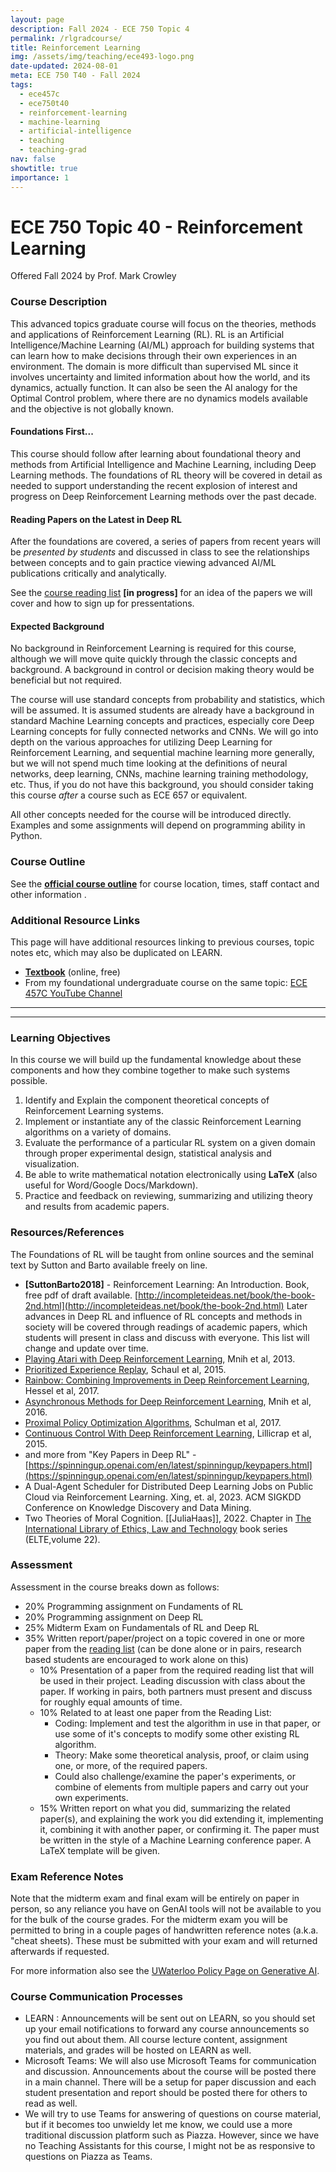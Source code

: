 ```yaml
---
layout: page
description: Fall 2024 - ECE 750 Topic 4
permalink: /rlgradcourse/
title: Reinforcement Learning
img: /assets/img/teaching/ece493-logo.png
date-updated: 2024-08-01
meta: ECE 750 T40 - Fall 2024
tags:
  - ece457c
  - ece750t40
  - reinforcement-learning
  - machine-learning
  - artificial-intelligence
  - teaching
  - teaching-grad
nav: false
showtitle: true
importance: 1
---
```


# ECE 750 Topic 40 - Reinforcement Learning

Offered Fall 2024 by Prof. Mark Crowley

### Course Description

This advanced topics graduate course will focus on the theories, methods and applications of Reinforcement Learning (RL). RL is an Artificial Intelligence/Machine Learning (AI/ML) approach for building systems that can  learn how to make decisions through their own experiences in an environment. The domain is more difficult than supervised ML since it involves uncertainty and limited information about how the world, and its dynamics, actually function. It can also be seen the AI analogy for the Optimal Control problem, where there are no dynamics models available and the objective is not globally known. 

#### Foundations First...
This course should follow after learning about foundational theory and methods from Artificial Intelligence and Machine Learning, including Deep Learning methods. The foundations of RL theory will be covered in detail as needed to support understanding the recent explosion of interest and progress on Deep Reinforcement Learning methods over the past decade. 


#### Reading Papers on the Latest in Deep RL
After the foundations are covered, a series of papers from recent years will be *presented by students* and discussed in class to see the relationships between concepts and to gain practice viewing advanced AI/ML publications critically and analytically.

See the [course reading list](/rdgrp-ece750T4-f24) **[in progress]** for an idea of the papers we will cover and how to sign up for pressentations.

#### Expected Background
No background in Reinforcement Learning is required for this course, although we will move quite quickly through the classic concepts and background.  A background in control or decision making theory would be beneficial but not required.

The course will use standard concepts from probability and statistics, which will be assumed. It is assumed students are already have a background in standard Machine Learning concepts and practices, especially core Deep Learning concepts for fully connected networks and CNNs. We will go into depth on the various approaches for utilizing Deep Learning for Reinforcement Learning, and sequential machine learning more generally, but we will not spend much time looking at the definitions of neural networks, deep learning, CNNs, machine learning training methodology, etc. Thus, if you do not have this background, you should consider taking this course *after* a course such as ECE 657 or equivalent.

All other concepts needed for the course will be introduced directly. Examples and some assignments will depend on programming ability in Python.



### Course Outline

See the [**official course outline**](https://outline.uwaterloo.ca/view/nraur3) for course location, times, staff contact and other information .


### Additional Resource Links

This page will have additional resources linking to previous courses, topic notes etc, which may also be duplicated on LEARN.

- **[Textbook](http://incompleteideas.net/book/the-book-2nd.html)** (online, free)
- From my foundational undergraduate course on the same topic: [ECE 457C YouTube Channel](https://www.youtube.com/channel/UC6p1AJ7jKNFp6OB2MmAoWvA) 

<hr/>
<hr/>

### Learning Objectives
In this course we will build up the fundamental knowledge about these components and how they combine together to make such systems possible.

1. Identify and Explain the component theoretical concepts of Reinforcement Learning systems.
2. Implement or instantiate any of the classic Reinforcement Learning algorithms on a variety of domains.
3. Evaluate the performance of a particular RL system on a given domain through proper experimental design, statistical analysis and visualization.
4. Be able to write mathematical notation electronically using **LaTeX** (also useful for Word/Google Docs/Markdown).
5. Practice and feedback on reviewing, summarizing and utilizing theory and results from academic papers.

### Resources/References
The Foundations of RL will be taught from online sources and the seminal text by Sutton and Barto available freely on line.
- **[SuttonBarto2018]** - Reinforcement Learning: An Introduction. Book, free pdf of draft available. [http://incompleteideas.net/book/the-book-2nd.html](http://incompleteideas.net/book/the-book-2nd.html)
Later advances in Deep RL and influence of RL concepts and methods in society will be covered through readings of academic papers, which students will present in class and discuss with everyone. This list will change and update over time.
- [Playing Atari with Deep Reinforcement Learning](https://www.cs.toronto.edu/~vmnih/docs/dqn.pdf), Mnih et al, 2013. 
- [Prioritized Experience Replay](https://arxiv.org/abs/1511.05952), Schaul et al, 2015. 
- [Rainbow: Combining Improvements in Deep Reinforcement Learning](https://arxiv.org/abs/1710.02298), Hessel et al, 2017. 
- [Asynchronous Methods for Deep Reinforcement Learning](https://arxiv.org/abs/1602.01783), Mnih et al, 2016. 
- [Proximal Policy Optimization Algorithms](https://arxiv.org/abs/1707.06347), Schulman et al, 2017. 
- [Continuous Control With Deep Reinforcement Learning](https://arxiv.org/abs/1509.02971), Lillicrap et al, 2015. 
- and more from  "Key Papers in Deep RL" - [https://spinningup.openai.com/en/latest/spinningup/keypapers.html](https://spinningup.openai.com/en/latest/spinningup/keypapers.html)
- A Dual-Agent Scheduler for Distributed Deep Learning Jobs on Public Cloud via Reinforcement Learning. Xing, et. al, 2023. ACM SIGKDD Conference on Knowledge Discovery and Data Mining. 
- Two Theories of Moral Cognition. [[JuliaHaas]], 2022. Chapter in [The International Library of Ethics, Law and Technology](https://link.springer.com/bookseries/7761) book series (ELTE,volume 22).

### Assessment

Assessment in the course breaks down as follows: 
- 20% Programming assignment on Fundaments of RL 
- 20% Programming assignment on Deep RL
- 25% Midterm Exam on Fundamentals of RL and Deep RL
- 35% Written report/paper/project on a topic covered in one or more paper  from the [reading list](/rdgrp-ece750T4-f24/) (can be done alone or in pairs, research based students are encouraged to work alone on this)
	- 10% Presentation of a paper from the required reading list that will be used in their project. Leading discussion with class about the paper. If working in pairs, both partners must present and discuss for roughly equal amounts of time.
	- 10% Related to at least one paper from the Reading List:
        - Coding: Implement and test the algorithm in use in that paper, or use some of it's concepts to modify some other existing RL algorithm.
        - Theory: Make some theoretical analysis, proof, or claim using one, or more, of the required papers.
        - Could also challenge/examine the paper's experiments, or combine of elements from multiple papers and carry out your own experiments.
	- 15% Written report on what you did, summarizing the related paper(s), and explaining the work you did extending it, implementing it, combining it with another paper, or confirming it. The paper must be written in the style of a Machine Learning conference paper. A LaTeX template will be given.

### Exam Reference Notes

Note that the midterm exam and final exam will be entirely on paper in person, so any reliance you have on GenAI tools will not be available to you for the bulk of the course grades. For the midterm exam you will be permitted to bring in a couple pages of handwritten reference notes (a.k.a. "cheat sheets). These must be submitted with your exam and will returned afterwards if requested.

For more information also see the [UWaterloo Policy Page on Generative AI](https://uwaterloo.ca/associate-vice-president-academic/artificial-intelligence-uw).


### Course Communication Processes
- LEARN : Announcements will be sent out on LEARN, so you should set up your email notifications to forward any course announcements so you find out about them. All course lecture content, assignment materials, and grades will be hosted on LEARN as well.
- Microsoft Teams: We will also use Microsoft Teams for communication and discussion. Announcements about the course will be posted there in a main channel. There will be a setup for paper discussion and each student presentation and report should be posted there for others to read as well.
- We will try to use Teams for answering of questions on course material, but if it becomes too unwieldy let me know, we could use a more traditional discussion platform such as Piazza. However, since we have no Teaching Assistants for this course, I might not be as responsive to questions on Piazza as Teams.

